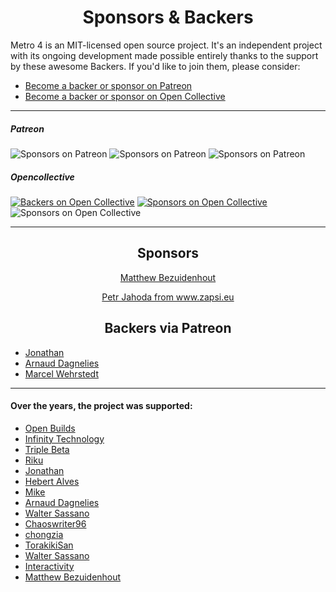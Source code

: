 <h1 align="center">Sponsors &amp; Backers</h1>

Metro 4 is an MIT-licensed open source project. 
It's an independent project with its ongoing development made possible entirely thanks to the support by these awesome Backers. 
If you'd like to join them, please consider:

- [Become a backer or sponsor on Patreon](https://www.patreon.com/metroui)
- [Become a backer or sponsor on Open Collective](https://opencollective.com/metro4#backer)

<hr>

##### Patreon

![Sponsors on Patreon](https://img.shields.io/badge/backers-2-red.svg)
![Sponsors on Patreon](https://img.shields.io/badge/sponsors-1-red.svg)
![Sponsors on Patreon](https://img.shields.io/badge/donation-$119-red.svg)

##### Opencollective 

[![Backers on Open Collective](https://opencollective.com/metro4/backers/badge.svg)](#backers) 
[![Sponsors on Open Collective](https://opencollective.com/metro4/sponsors/badge.svg)](#sponsors)
![Sponsors on Open Collective](https://img.shields.io/badge/donation-$1-darklime.svg)

<hr>

<!--
<h2 align="center">Platinum sponsor</h2>
-->

<!--
<h2 align="center">Silver sponsor</h2>
-->

<h2 align="center">Sponsors</h2>
<div align="center">

<p><a href="https://www.patreon.com/user/creators?u=20614229"><span style="forn-size: 24px">Matthew Bezuidenhout</span></a></p>
<p><a href="https://www.zapsi.eu/"><span style="forn-size: 24px">Petr Jahoda from www.zapsi.eu</span></a></p>
 
</div>

<!--
<h2 align="center">Generous Backers via Patreon ($50+)</h2>
-->

<h2 align="center">Backers via Patreon</h2>

 - [Jonathan](https://www.patreon.com/user/creators?u=10019621) 
 - [Arnaud Dagnelies](https://www.patreon.com/user/creators?u=13947239)
 - [Marcel Wehrstedt](https://www.patreon.com/user/creators?u=16353488)


<hr>

#### Over the years, the project was supported:
 
- [Open Builds](https://openbuilds.com/)
- [Infinity Technology](http://www.infinitytechsystems.com/)
- [Triple Beta](https://www.triplebeta.nl/)
- [Riku](https://www.patreon.com/user/creators?u=8976699)
- [Jonathan](https://www.patreon.com/user/creators?u=10019621)
- [Hebert Alves](https://www.patreon.com/user/creators?u=10134199)
- [Mike](https://www.patreon.com/user/creators?u=2603858)
- [Arnaud Dagnelies](https://www.patreon.com/user/creators?u=13947239)
- [Walter Sassano](https://www.patreon.com/user/creators?u=15332698)
- [Chaoswriter96](https://github.com/Chaoswriter96)
- [chongzia](https://www.patreon.com/user/creators?u=10094916)
- [TorakikiSan](https://github.com/TorakikiSan)
- [Walter Sassano](https://www.patreon.com/user/creators?u=15332698)
- [Interactivity](https://interactivity.com.ua)
- [Matthew Bezuidenhout](https://www.patreon.com/user/creators?u=20614229)
